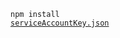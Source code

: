 <code>npm install</code>
<br/>
[<code>serviceAccountKey.json</code>](https://file.notion.so/f/f/633dd8f4-aa62-4272-8880-b3717709ab02/d2edc038-d95e-4796-8130-24b27af2cc4e/serviceAccountKey.json?table=block&id=1575d60d-6f10-8075-9a07-d9765ed7843d&spaceId=633dd8f4-aa62-4272-8880-b3717709ab02&expirationTimestamp=1733875200000&signature=kKWsnGsZVqaY4FKUFnNERvmdHoixHwdFYnaFGubMrPY&downloadName=serviceAccountKey.json)
